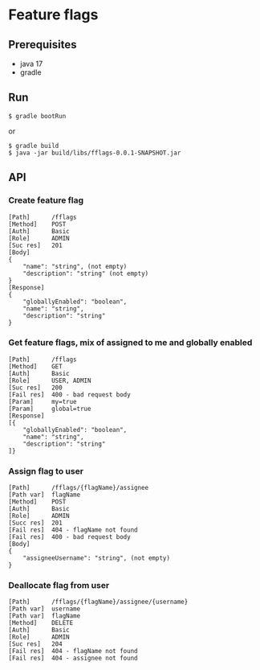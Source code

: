 # Feature flags 
## Prerequisites
- java 17
- gradle
## Run
```
$ gradle bootRun
```
or
```
$ gradle build
$ java -jar build/libs/fflags-0.0.1-SNAPSHOT.jar
```
## API

### Create feature flag
```
[Path]      /fflags
[Method]    POST 
[Auth]      Basic
[Role]      ADMIN
[Suc res]   201
[Body]
{
    "name": "string", (not empty)
    "description": "string" (not empty)
} 
[Response]
{
    "globallyEnabled": "boolean",
    "name": "string", 
    "description": "string"
} 
```

### Get feature flags, mix of assigned to me and globally enabled
```
[Path]      /fflags
[Method]    GET 
[Auth]      Basic
[Role]      USER, ADMIN
[Suc res]   200
[Fail res]  400 - bad request body
[Param]     my=true
[Param]     global=true
[Response]
[{
    "globallyEnabled": "boolean",
    "name": "string", 
    "description": "string"
]}
```

### Assign flag to user
```
[Path]      /fflags/{flagName}/assignee
[Path var]  flagName
[Method]    POST 
[Auth]      Basic
[Role]      ADMIN
[Succ res]  201
[Fail res]  404 - flagName not found
[Fail res]  400 - bad request body
[Body]
{
    "assigneeUsername": "string", (not empty)
} 
```

### Deallocate flag from user
```
[Path]      /fflags/{flagName}/assignee/{username}
[Path var]  username
[Path var]  flagName
[Method]    DELETE 
[Auth]      Basic
[Role]      ADMIN
[Suc res]   204
[Fail res]  404 - flagName not found
[Fail res]  404 - assignee not found

```
